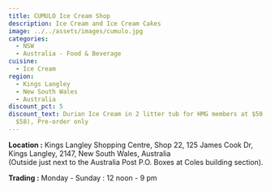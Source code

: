 ```yaml
---
title: CUMULO Ice Cream Shop
description: Ice Cream and Ice Cream Cakes
image: ../../assets/images/cumulo.jpg
categories:
  - NSW
  - Australia - Food & Beverage
cuisine:
  - Ice Cream
region:
  - Kings Langley
  - New South Wales
  - Australia
discount_pct: 5
discount_text: Durian Ice Cream in 2 litter tub for HMG members at $50 (normally
  $58), Pre-order only
---
```

**Location :** Kings Langley Shopping Centre, Shop 22, 125 James Cook Dr, Kings Langley, 2147, New South Wales, Australia\
(Outside just next to the Australia Post P.O. Boxes at Coles building section).

**Trading :** Monday - Sunday : 12 noon - 9 pm
